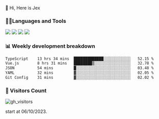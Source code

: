  👋 Hi, Here is Jex

 

### 🧑‍💻Languages and Tools

<code><a href="https://react.dev"><img src="https://api.iconify.design/logos:react.svg" /></a></code>
<code><a href="https://github.com/vuejs/core"><img src="https://api.iconify.design/logos:vue.svg" /></a></code> 
<code><a href="https://github.com/microsoft/TypeScript"><img src="https://api.iconify.design/logos:typescript-icon.svg" /></a></code>
<code><a href="https://threejs.org/"><img src="https://api.iconify.design/logos:threejs.svg" /></a></code>

### 📊 Weekly development breakdown

<!--START_SECTION:waka-->

```txt
TypeScript    13 hrs 34 mins  █████████████░░░░░░░░░░░░   52.15 %
Vue.js        8 hrs 31 mins   ████████▒░░░░░░░░░░░░░░░░   32.78 %
JSON          54 mins         █░░░░░░░░░░░░░░░░░░░░░░░░   03.48 %
YAML          32 mins         ▓░░░░░░░░░░░░░░░░░░░░░░░░   02.05 %
Git Config    31 mins         ▓░░░░░░░░░░░░░░░░░░░░░░░░   02.02 %
```

<!--END_SECTION:waka-->


### 👀 Visitors Count

![gh_visitors](https://profile-counter.glitch.me/jexlau/count.svg)

start at 06/10/2023.
